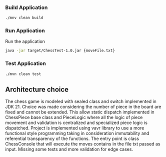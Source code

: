 ### Build Application
```bash
./mnv clean build
```
### Run Application
Run the application
```bash
java -jar target/ChessTest-1.0.jar {moveFile.txt}
```
### Test Application
```bash
./mvn clean test
```
## Architecture choice

The chess game is modeled with sealed class and switch implemented in JDK 21. Choice was made considering the number of piece 
in the board are fixed and cannot be extended. This allow static dispatch implemented in ChessPiece base class and PieceLogic 
where all the logic of piece movement and validation is centralized and specialized piece logic is dispatched. Project
is implemented using vavr library to use a more functional style programming taking in consideration immutability and
referential transparency of the functions. 
The entry point is class ChessConsole that will execute the moves contains in the file txt
passed as input. 
Missing some tests and more validation for edge cases. 